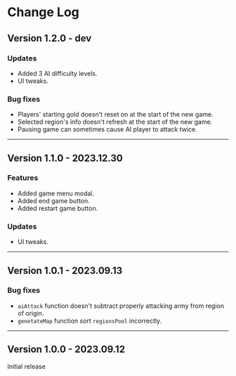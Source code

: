 # Change Log


## Version 1.2.0 - dev

### Updates

* Added 3 AI difficulty levels.
* UI tweaks.

### Bug fixes

* Players' starting gold doesn't reset on at the start of the new game.
* Selected region's info doesn't refresh at the start of the new game.
* Pausing game can sometimes cause AI player to attack twice.

---

## Version 1.1.0 - 2023.12.30

### Features

* Added game menu modal.
* Added end game button.
* Added restart game button.

### Updates

* UI tweaks.

---

## Version 1.0.1 - 2023.09.13

### Bug fixes

* `aiAttack` function doesn't subtract properly attacking army from region of origin.
* `genetateMap` function sort `regionsPool` incorrectly.

---

## Version 1.0.0 - 2023.09.12

Initial release

